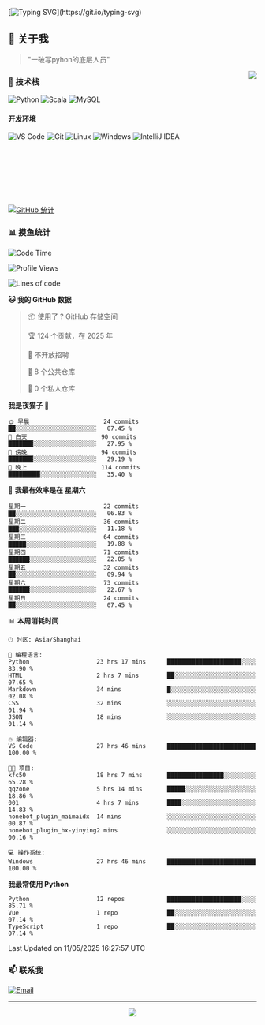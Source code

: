 [![Typing SVG](https://readme-typing-svg.herokuapp.com?font=Fira+Code&pause=1000&color=36BCF7&random=false&width=435&lines=print(%22Hello%2C+World!%22);%23+Welcome+to+my+code+space+%F0%9F%90%8D)](https://git.io/typing-svg)

## 🌟 关于我

> "一破写pyhon的底层人员"

<img align="right" src="https://github-readme-stats.vercel.app/api/top-langs/?username=huanxin996&theme=tokyonight" />

### 🎯 技术栈

![Python](https://img.shields.io/badge/Python-Expert-3776AB?style=for-the-badge&logo=python&logoColor=white)
![Scala](https://img.shields.io/badge/Scala-Expert-DC322F?style=for-the-badge&logo=scala&logoColor=white)
![MySQL](https://img.shields.io/badge/MySQL-Expert-4479A1?style=for-the-badge&logo=mysql&logoColor=white)

#### 开发环境

![VS Code](https://img.shields.io/badge/VS_Code-007ACC?style=for-the-badge&logo=visual-studio-code&logoColor=white)
![Git](https://img.shields.io/badge/Git-F05032?style=for-the-badge&logo=git&logoColor=white)
![Linux](https://img.shields.io/badge/Linux-FCC624?style=for-the-badge&logo=linux&logoColor=black)
![Windows](https://img.shields.io/badge/Windows_11-0078D4?style=for-the-badge&logo=windows11&logoColor=white)
![IntelliJ IDEA](https://img.shields.io/badge/IntelliJ_IDEA-000000?style=for-the-badge&logo=intellij-idea&logoColor=white)

<br/><br/><br/><br/><br/><br/>

  
[![GitHub 统计](https://github-readme-stats.vercel.app/api?username=huanxin996&show_icons=true&theme=tokyonight)](https://github.com/huanxin996)

### 📊 摸鱼统计

<!--START_SECTION:waka-->
![Code Time](http://img.shields.io/badge/Code%20Time-139%20hrs%2059%20mins-blue)

![Profile Views](http://img.shields.io/badge/%E4%B8%AA%E4%BA%BA%E8%B5%84%E6%96%99%E8%A7%82%E7%9C%8B%E6%AC%A1%E6%95%B0-8-blue)

![Lines of code](https://img.shields.io/badge/%E4%BB%8E%E3%80%8CHello%20World%E3%80%8D%E8%B5%B7%E6%88%91%E5%B7%B2%E7%BB%8F%E5%86%99%E4%BA%86-2.5%20million%20%E8%A1%8C%E4%BB%A3%E7%A0%81-blue)

**🐱 我的 GitHub 数据** 

> 📦  使用了 ? GitHub 存储空间 
 > 
> 🏆 124 个贡献，在 2025 年
 > 
> 🚫 不开放招聘
 > 
> 📜 8 个公共仓库 
 > 
> 🔑 0 个私人仓库 
 > 
**我是夜猫子 🦉** 

```text
🌞 早晨                     24 commits          ██░░░░░░░░░░░░░░░░░░░░░░░   07.45 % 
🌆 白天                     90 commits          ███████░░░░░░░░░░░░░░░░░░   27.95 % 
🌃 傍晚                     94 commits          ███████░░░░░░░░░░░░░░░░░░   29.19 % 
🌙 晚上                     114 commits         █████████░░░░░░░░░░░░░░░░   35.40 % 
```
📅 **我最有效率是在 星期六** 

```text
星期一                      22 commits          ██░░░░░░░░░░░░░░░░░░░░░░░   06.83 % 
星期二                      36 commits          ███░░░░░░░░░░░░░░░░░░░░░░   11.18 % 
星期三                      64 commits          █████░░░░░░░░░░░░░░░░░░░░   19.88 % 
星期四                      71 commits          ██████░░░░░░░░░░░░░░░░░░░   22.05 % 
星期五                      32 commits          ██░░░░░░░░░░░░░░░░░░░░░░░   09.94 % 
星期六                      73 commits          ██████░░░░░░░░░░░░░░░░░░░   22.67 % 
星期日                      24 commits          ██░░░░░░░░░░░░░░░░░░░░░░░   07.45 % 
```


📊 **本周消耗时间** 

```text
🕑︎ 时区: Asia/Shanghai

💬 编程语言: 
Python                   23 hrs 17 mins      █████████████████████░░░░   83.90 % 
HTML                     2 hrs 7 mins        ██░░░░░░░░░░░░░░░░░░░░░░░   07.65 % 
Markdown                 34 mins             █░░░░░░░░░░░░░░░░░░░░░░░░   02.08 % 
CSS                      32 mins             ░░░░░░░░░░░░░░░░░░░░░░░░░   01.94 % 
JSON                     18 mins             ░░░░░░░░░░░░░░░░░░░░░░░░░   01.14 % 

🔥 编辑器: 
VS Code                  27 hrs 46 mins      █████████████████████████   100.00 % 

🐱‍💻 项目: 
kfc50                    18 hrs 7 mins       ████████████████░░░░░░░░░   65.28 % 
qqzone                   5 hrs 14 mins       █████░░░░░░░░░░░░░░░░░░░░   18.86 % 
001                      4 hrs 7 mins        ████░░░░░░░░░░░░░░░░░░░░░   14.83 % 
nonebot_plugin_maimaidx  14 mins             ░░░░░░░░░░░░░░░░░░░░░░░░░   00.87 % 
nonebot_plugin_hx-yinying2 mins              ░░░░░░░░░░░░░░░░░░░░░░░░░   00.16 % 

💻 操作系统: 
Windows                  27 hrs 46 mins      █████████████████████████   100.00 % 
```

**我最常使用 Python** 

```text
Python                   12 repos            █████████████████████░░░░   85.71 % 
Vue                      1 repo              ██░░░░░░░░░░░░░░░░░░░░░░░   07.14 % 
TypeScript               1 repo              ██░░░░░░░░░░░░░░░░░░░░░░░   07.14 % 
```




 Last Updated on 11/05/2025 16:27:57 UTC
<!--END_SECTION:waka-->

### 📫 联系我

[![Email](https://img.shields.io/badge/Email-D14836?style=for-the-badge&logo=gmail&logoColor=white)](mailto:mc.xiaolang@Foxmail.com)

---

<p align="center">
  <img src="https://profile-counter.glitch.me/huanxin996/count.svg" />
</p>